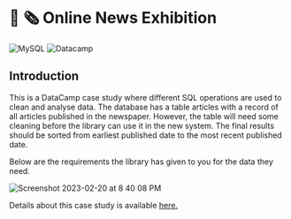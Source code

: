# :newspaper: :newspaper_roll: Online News Exhibition
![MySQL](https://img.shields.io/badge/mysql-%2300f.svg?style=for-the-badge&logo=mysql&logoColor=white)
![Datacamp](https://img.shields.io/badge/Datacamp-05192D?style=for-the-badge&logo=datacamp&logoColor=03E860)

## Introduction
This is a DataCamp case study where different SQL operations are used to clean and analyse data. The  database has a table articles with a record 
of all articles published in the newspaper. However, the table will need some cleaning before the library can use it in the new system. 
The final results should be sorted from earliest published date to the most recent published date.

Below are the requirements the library has given to you for the data they need.

![Screenshot 2023-02-20 at 8 40 08 PM](https://user-images.githubusercontent.com/108056063/220249231-f10a5507-2bd8-4642-a189-68d0dfe449d1.png)

Details about this case study is available [here.](https://github.com/iqrabismii/8-Week-SQL-Challenge/blob/main/ArticleCaseStudy/notebook.ipynb) 

